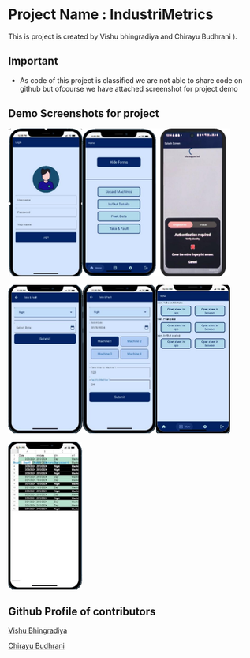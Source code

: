 
# Project Name : IndustriMetrics

This is  project is created by Vishu bhingradiya and Chirayu Budhrani ).



## Important

 - As code of this project is classified we are not able to share code on github but ofcourse we have attached screenshot for project demo

## Demo Screenshots for project
<p float="left"><img src="screenshots/Picture1.png" width="150" height="300"><img src="screenshots/Picture2.png" width="150" height="300"><img src="screenshots/Picture3.png" width="150" height="300">  </p>
<p float="left"><img src="screenshots/Picture4.png" width="150" height="300"><img src="screenshots/Picture5.png" width="150" height="300"><img src="screenshots/Picture6.png" width="150" height="300">  </p>
<img src="screenshots/Picture7.png" width="150" height="300"> 


## Github Profile of contributors

[Vishu Bhingradiya](https://github.com/Vishuvishu/)

[Chirayu Budhrani]()

